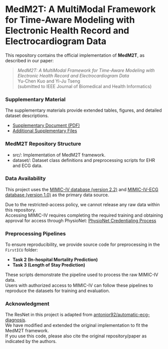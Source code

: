 # MedM2T: A MultiModal Framework for Time-Aware Modeling with Electronic Health Record and Electrocardiogram Data
This repository contains the official implementation of **MedM2T**, as described in our paper:
> *MedM2T: A MultiModal Framework for Time-Aware Modeling with Electronic Health Record and Electrocardiogram Data*  
> Yu-Chen Kuo and Yi-Ju Tseng  
> (submitted to IEEE Journal of Biomedical and Health Informatics)

### Supplementary Material
The supplementary materials provide extended tables, figures, and detailed dataset descriptions.
* [Supplementary Document (PDF)](SupplementaryMaterial/SupplementaryMaterial.pdf)
* [Additional Supplementary Files](SupplementaryMaterial/)

### MedM2T Repository Structure
* src/: Implementation of MedM2T framework.
* dataset/: Dataset class definitions and preprocessing scripts for EHR and ECG data.

### Data Availability
This project uses the [MIMIC-IV database (version 2.2)](https://physionet.org/content/mimiciv/2.2/) and [MIMIC-IV-ECG database (version 1.0)](https://physionet.org/content/mimic-iv-ecg/1.0/) as the primary data source. 

Due to the restricted-access policy, we cannot release any raw data within this repository.  
Accessing MIMIC-IV requires completing the required training and obtaining approval for access through PhysioNet: [PhysioNet Credentialing Process](https://physionet.org/about/database/)

### Preprocessing Pipelines
To ensure reproducibility, we provide source code for preprocessing in the `FirstICU` folder:  
- **Task 2 (In-hospital Mortality Prediction)**  
- **Task 3 (Length of Stay Prediction)**  

These scripts demonstrate the pipeline used to process the raw MIMIC-IV data.  
Users with authorized access to MIMIC-IV can follow these pipelines to reproduce the datasets for training and evaluation.

### Acknowledgment
The ResNet in this project is adapted from [antonior92/automatic-ecg-diagnosis](https://github.com/antonior92/automatic-ecg-diagnosis).  
We have modified and extended the original implementation to fit the MedM2T framework.  
If you use this code, please also cite the original repository/paper as indicated by the authors.  